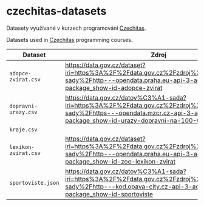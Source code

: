 # czechitas-datasets

Datasety využívané v kurzech programování [Czechitas](https://czechitas.cz/).

Datasets used in [Czechitas](https://www.czechitas.cz/en) programming courses.

Dataset | Zdroj
------- | -----
`adopce-zvirat.csv` | https://data.gov.cz/dataset?iri=https%3A%2F%2Fdata.gov.cz%2Fzdroj%2Fdatov%C3%A9-sady%2Fhttp---opendata.praha.eu-api-3-action-package_show-id-adopce-zvirat
`dopravni-urazy.csv` | https://data.gov.cz/datov%C3%A1-sada?iri=https%3A%2F%2Fdata.gov.cz%2Fzdroj%2Fdatov%C3%A9-sady%2Fhttps---opendata.mzcr.cz-api-3-action-package_show-id-urazy-dopravni-na-100-000-obyvatel
`kraje.csv` |
`lexikon-zvirat.csv` | https://data.gov.cz/dataset?iri=https%3A%2F%2Fdata.gov.cz%2Fzdroj%2Fdatov%C3%A9-sady%2Fhttp---opendata.praha.eu-api-3-action-package_show-id-zoo-lexikon-zvirat
`sportoviste.json` | https://data.gov.cz/datov%C3%A1-sada?iri=https%3A%2F%2Fdata.gov.cz%2Fzdroj%2Fdatov%C3%A9-sady%2Fhttp---kod.opava-city.cz-api-3-action-package_show-id-sportoviste
